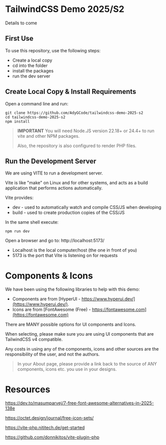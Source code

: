 # TailwindCSS Demo 2025/S2

Details to come

## First Use

To use this repository, use the following steps:

- Create a local copy
- cd into the folder
- install the packages
- run the dev server

## Create Local Copy & Install Requirements

Open a command line and run:

```shell
git clone https://github.com/AdyGCode/tailwindcss-demo-2025-s2
cd tailwindcss-demo-2025-s2 
npm install
```

> **IMPORTANT**
> You will need Node.JS version 22.18+ or 24.4+ to run vite and other NPM
> packages.
>
> Also, the repository is also configured to render PHP files.

## Run the Development Server

We are using VITE to run a development server.

Vite is like "make" on Linux and for other systems, and acts as a build application that
performs actions automatically.

Vite provides:

- dev - used to automatically watch and compile CSS/JS when developing
- build - used to create production copies of the CSS/JS

In the same shell execute:

```shell
npm run dev
```

Open a browser and go to: http://localhost:5173/

- Localhost is the local computer/host (the one in front of you)
- 5173 is the port that Vite is listening on for requests

# Components & Icons

We have been using the following libraries to help with this demo:

- Components are from [HyperUI - https://www.hyperui.dev/](https://www.hyperui.dev/).
- Icons are from [FontAwesome (Free) - https://fontawesome.com](https://fontawesome.com)

There are MANY possible options for UI components and Icons.

When selecting, please make sure you are using UI components that are TailwindCSS v4
compatible.

Any costs in using any of the components, icons and other sources are the responsibility of
the user, and not the authors.

> In your About page, please provide a link back to the source of ANY components, icons etc.
> you use in your designs.

# Resources

https://dev.to/masumparvej/7-free-font-awesome-alternatives-in-2025-138e

https://octet.design/journal/free-icon-sets/

https://vite-php.nititech.de/get-started

https://github.com/donnikitos/vite-plugin-php
